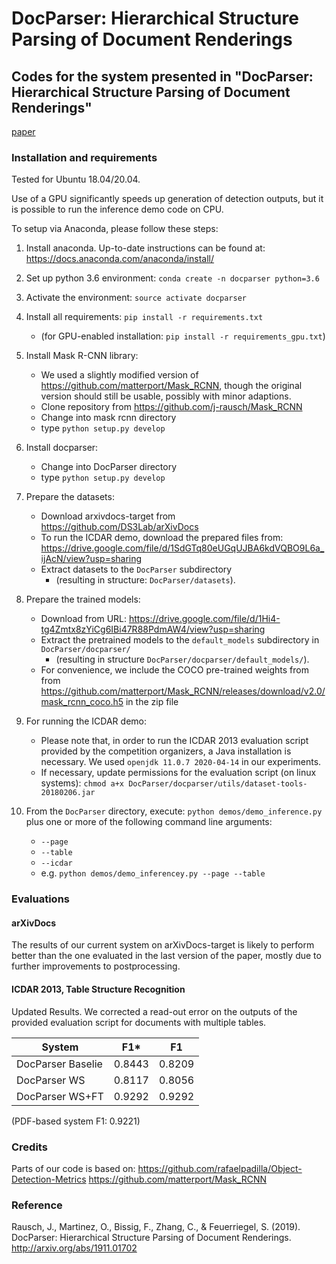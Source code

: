 # DocParser: Hierarchical Structure Parsing of Document Renderings
## Codes for the system presented in "DocParser: Hierarchical Structure Parsing of Document Renderings"
[paper](docparser.pdf)


### Installation and requirements

Tested for Ubuntu 18.04/20.04.

Use of a GPU significantly speeds up generation of detection outputs, but it is possible to run the inference demo code on CPU.

To setup via Anaconda, please follow these steps:

1. Install anaconda. Up-to-date instructions can be found at: https://docs.anaconda.com/anaconda/install/

2. Set up python 3.6 environment: 
`conda create -n docparser python=3.6`

3. Activate the environment:
`source activate docparser`

4. Install all requirements:
`pip install -r requirements.txt`
	- (for GPU-enabled installation: `pip install -r requirements_gpu.txt`)


5. Install Mask R-CNN library:
    - We used a slightly modified version of https://github.com/matterport/Mask_RCNN, though the original version should still be usable, possibly with minor adaptions.
    - Clone repository from https://github.com/j-rausch/Mask_RCNN 
	- Change into mask rcnn directory 
	- type `python setup.py develop`

6. Install docparser:
	- Change into DocParser directory 
	- type `python setup.py develop`

7. Prepare the datasets:
	- Download arxivdocs-target from https://github.com/DS3Lab/arXivDocs
	- To run the ICDAR demo, download the prepared files from:
    https://drive.google.com/file/d/1SdGTq80eUGqUJBA6kdVQBO9L6a_ijAcN/view?usp=sharing
	- Extract datasets to the `DocParser` subdirectory 
		- (resulting in structure: `DocParser/datasets`). 

8. Prepare the trained models:
	- Download from URL:
    https://drive.google.com/file/d/1Hi4-tg4Zmtx8zYiCg6IBi47R88PdmAW4/view?usp=sharing 
	- Extract the pretrained models to the `default_models` subdirectory in `DocParser/docparser/`
		- (resulting in structure `DocParser/docparser/default_models/`).
    - For convenience, we include the COCO pre-trained weights from from https://github.com/matterport/Mask_RCNN/releases/download/v2.0/mask_rcnn_coco.h5 in the zip file

9. For running the ICDAR demo:
	- Please note that, in order to run the ICDAR 2013 evaluation script provided by the competition organizers, a Java installation is necessary. We used `openjdk 11.0.7 2020-04-14` in our experiments. 
	- If necessary, update permissions for the evaluation script (on linux systems):
		`chmod a+x DocParser/docparser/utils/dataset-tools-20180206.jar`


10. From the `DocParser` directory, execute:
`python demos/demo_inference.py` plus one or more of the following command line arguments:
	
	- `--page`
	- `--table`
	- `--icdar`
	- e.g. `python demos/demo_inferencey.py --page --table`


### Evaluations

#### arXivDocs
The results of our current system on arXivDocs-target is likely to perform better than the one evaluated in the last version of the paper, mostly due to further improvements to postprocessing.  

#### ICDAR 2013, Table Structure Recognition
Updated Results. We corrected a read-out error on the outputs of the provided evaluation script for documents with multiple tables.

| System            | F1*    | F1     |
|-------------------|--------|--------|
| DocParser Baselie | 0.8443 | 0.8209 |
| DocParser WS      | 0.8117 | 0.8056 |
| DocParser WS+FT   | 0.9292 | 0.9292 |

(PDF-based system F1: 0.9221)

### Credits
Parts of our code is based on:
https://github.com/rafaelpadilla/Object-Detection-Metrics
https://github.com/matterport/Mask_RCNN

### Reference
Rausch, J., Martinez, O., Bissig, F., Zhang, C., & Feuerriegel, S. (2019). DocParser: Hierarchical Structure Parsing of Document Renderings. http://arxiv.org/abs/1911.01702



